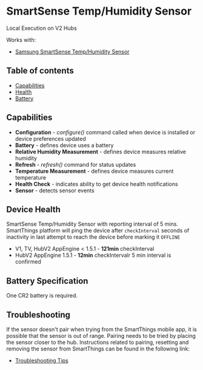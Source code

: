 # SmartSense Temp/Humidity Sensor

Local Execution on V2 Hubs

Works with: 

* [Samsung SmartSense Temp/Humidity Sensor](https://shop.smartthings.com/#!/products/smartsense-temp-humidity-sensor)

## Table of contents

* [Capabilities](#capabilities)
* [Health](#device-health)
* [Battery](#battery-specification)

## Capabilities

* **Configuration** - _configure()_ command called when device is installed or device preferences updated
* **Battery** - defines device uses a battery
* **Relative Humidity Measurement** - defines device measures relative humidity
* **Refresh** - _refresh()_ command for status updates
* **Temperature Measurement** - defines device measures current temperature
* **Health Check** - indicates ability to get device health notifications
* **Sensor** - detects sensor events

## Device Health

SmartSense Temp/Humidity Sensor with reporting interval of 5 mins.
SmartThings platform will ping the device after `checkInterval` seconds of inactivity in last attempt to reach the device before marking it `OFFLINE` 

* V1, TV, HubV2 AppEngine < 1.5.1 - __121min__ checkInterval
* HubV2 AppEngine 1.5.1 - __12min__ checkIntervalr 5 min interval is confirmed

## Battery Specification

One CR2 battery is required.

## Troubleshooting

If the sensor doesn't pair when trying from the SmartThings mobile app, it is possible that the sensor is out of range.
Pairing needs to be tried by placing the sensor closer to the hub.
Instructions related to pairing, resetting and removing the sensor from SmartThings can be found in the following link:
* [Troubleshooting Tips](https://support.smartthings.com/hc/en-us/articles/203040294)